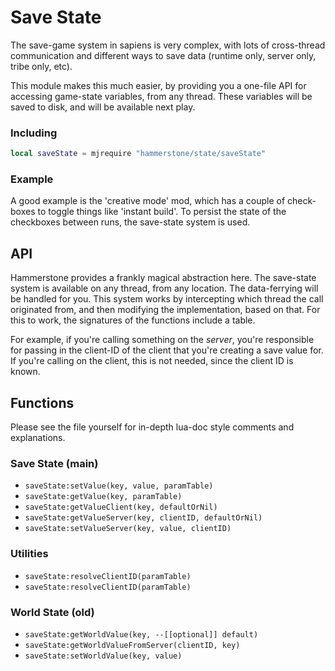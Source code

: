 # Save State

The save-game system in sapiens is very complex, with lots of cross-thread communication and different ways to save data (runtime only, server only, tribe only, etc).

This module makes this much easier, by providing you a one-file API for accessing game-state variables, from any thread. These variables will be saved to disk, and will be available next play.

### Including

```lua
local saveState = mjrequire "hammerstone/state/saveState"
```

### Example

A good example is the 'creative mode' mod, which has a couple of check-boxes to toggle things like 'instant build'. To persist the state of the checkboxes between runs, the save-state system is used.

## API

Hammerstone provides a frankly magical abstraction here. The save-state system is available on any thread, from any location. The data-ferrying will be handled for you. This system works by intercepting which thread the call originated from, and then modifying the implementation, based on that. For this to work, the signatures of the functions include a table.

For example, if you're calling something on the _server_, you're responsible for passing in the client-ID of the client that you're creating a save value for. If you're calling on the client, this is not needed, since the client ID is known.

## Functions

Please see the file yourself for in-depth lua-doc style comments and explanations.

### Save State (main)

- `saveState:setValue(key, value, paramTable)`
- `saveState:getValue(key, paramTable)`
- `saveState:getValueClient(key, defaultOrNil)`
- `saveState:getValueServer(key, clientID, defaultOrNil)`
- `saveState:setValueServer(key, value, clientID)`

### Utilities

- `saveState:resolveClientID(paramTable)`
- `saveState:resolveClientID(paramTable)`

### World State (old)

- `saveState:getWorldValue(key, --[[optional]] default)`
- `saveState:getWorldValueFromServer(clientID, key)`
- `saveState:setWorldValue(key, value)`
